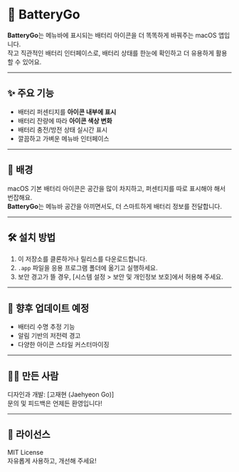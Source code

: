 # 🔋 BatteryGo

**BatteryGo**는 메뉴바에 표시되는 배터리 아이콘을 더 똑똑하게 바꿔주는 macOS 앱입니다.  
작고 직관적인 배터리 인터페이스로, 배터리 상태를 한눈에 확인하고 더 유용하게 활용할 수 있어요.

---

## ✨ 주요 기능

- 배터리 퍼센티지를 **아이콘 내부에 표시**  
- 배터리 잔량에 따라 **아이콘 색상 변화**
- 배터리 충전/방전 상태 실시간 표시
- 깔끔하고 가벼운 메뉴바 인터페이스

---

## 🧠 배경

macOS 기본 배터리 아이콘은 공간을 많이 차지하고, 퍼센티지를 따로 표시해야 해서 번잡해요.  
**BatteryGo**는 메뉴바 공간을 아끼면서도, 더 스마트하게 배터리 정보를 전달합니다.

---

## 🛠️ 설치 방법

1. 이 저장소를 클론하거나 릴리스를 다운로드합니다.
2. `.app` 파일을 응용 프로그램 폴더에 옮기고 실행하세요.
3. 보안 경고가 뜰 경우, [시스템 설정 > 보안 및 개인정보 보호]에서 허용해 주세요.

---

## 🔮 향후 업데이트 예정

- 배터리 수명 추정 기능
- 알림 기반의 저전력 경고
- 다양한 아이콘 스타일 커스터마이징

---

## 🙋‍♂️ 만든 사람

디자인과 개발: [고재현 (Jaehyeon Go)]  
문의 및 피드백은 언제든 환영입니다!

---

## 📜 라이선스

MIT License  
자유롭게 사용하고, 개선해 주세요!

